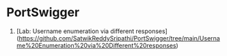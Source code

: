 # PortSwigger
1. [Lab: Username enumeration via different responses] (https://github.com/SatwikReddySripathi/PortSwigger/tree/main/Username%20Enumeration%20via%20Different%20responses)

